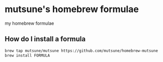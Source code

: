 # mutsune's homebrew formulae

my homebrew formulae

## How do I install a formula

```sh
brew tap mutsune/mutsune https://github.com/mutsune/homebrew-mutsune
brew install FORMULA
```
